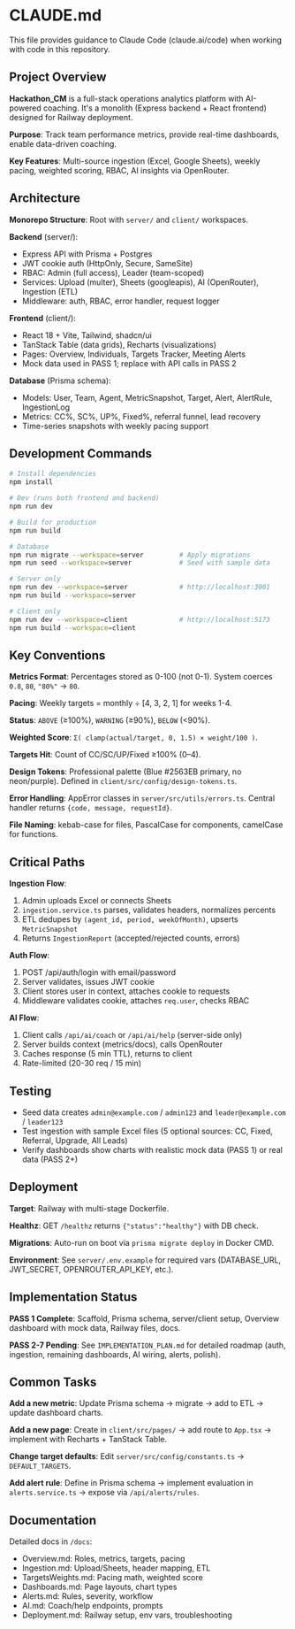# CLAUDE.md

This file provides guidance to Claude Code (claude.ai/code) when working with code in this repository.

## Project Overview

**Hackathon_CM** is a full-stack operations analytics platform with AI-powered coaching. It's a monolith (Express backend + React frontend) designed for Railway deployment.

**Purpose**: Track team performance metrics, provide real-time dashboards, enable data-driven coaching.

**Key Features**: Multi-source ingestion (Excel, Google Sheets), weekly pacing, weighted scoring, RBAC, AI insights via OpenRouter.

## Architecture

**Monorepo Structure**: Root with `server/` and `client/` workspaces.

**Backend** (server/):
- Express API with Prisma + Postgres
- JWT cookie auth (HttpOnly, Secure, SameSite)
- RBAC: Admin (full access), Leader (team-scoped)
- Services: Upload (multer), Sheets (googleapis), AI (OpenRouter), Ingestion (ETL)
- Middleware: auth, RBAC, error handler, request logger

**Frontend** (client/):
- React 18 + Vite, Tailwind, shadcn/ui
- TanStack Table (data grids), Recharts (visualizations)
- Pages: Overview, Individuals, Targets Tracker, Meeting Alerts
- Mock data used in PASS 1; replace with API calls in PASS 2

**Database** (Prisma schema):
- Models: User, Team, Agent, MetricSnapshot, Target, Alert, AlertRule, IngestionLog
- Metrics: CC%, SC%, UP%, Fixed%, referral funnel, lead recovery
- Time-series snapshots with weekly pacing support

## Development Commands

```bash
# Install dependencies
npm install

# Dev (runs both frontend and backend)
npm run dev

# Build for production
npm run build

# Database
npm run migrate --workspace=server         # Apply migrations
npm run seed --workspace=server            # Seed with sample data

# Server only
npm run dev --workspace=server             # http://localhost:3001
npm run build --workspace=server

# Client only
npm run dev --workspace=client             # http://localhost:5173
npm run build --workspace=client
```

## Key Conventions

**Metrics Format**: Percentages stored as 0-100 (not 0-1). System coerces `0.8`, `80`, `"80%"` → `80`.

**Pacing**: Weekly targets = monthly ÷ [4, 3, 2, 1] for weeks 1-4.

**Status**: `ABOVE` (≥100%), `WARNING` (≥90%), `BELOW` (<90%).

**Weighted Score**: `Σ( clamp(actual/target, 0, 1.5) × weight/100 )`.

**Targets Hit**: Count of CC/SC/UP/Fixed ≥100% (0–4).

**Design Tokens**: Professional palette (Blue #2563EB primary, no neon/purple). Defined in `client/src/config/design-tokens.ts`.

**Error Handling**: AppError classes in `server/src/utils/errors.ts`. Central handler returns `{code, message, requestId}`.

**File Naming**: kebab-case for files, PascalCase for components, camelCase for functions.

## Critical Paths

**Ingestion Flow**:
1. Admin uploads Excel or connects Sheets
2. `ingestion.service.ts` parses, validates headers, normalizes percents
3. ETL dedupes by `(agent_id, period, weekOfMonth)`, upserts `MetricSnapshot`
4. Returns `IngestionReport` (accepted/rejected counts, errors)

**Auth Flow**:
1. POST /api/auth/login with email/password
2. Server validates, issues JWT cookie
3. Client stores user in context, attaches cookie to requests
4. Middleware validates cookie, attaches `req.user`, checks RBAC

**AI Flow**:
1. Client calls `/api/ai/coach` or `/api/ai/help` (server-side only)
2. Server builds context (metrics/docs), calls OpenRouter
3. Caches response (5 min TTL), returns to client
4. Rate-limited (20-30 req / 15 min)

## Testing

- Seed data creates `admin@example.com` / `admin123` and `leader@example.com` / `leader123`
- Test ingestion with sample Excel files (5 optional sources: CC, Fixed, Referral, Upgrade, All Leads)
- Verify dashboards show charts with realistic mock data (PASS 1) or real data (PASS 2+)

## Deployment

**Target**: Railway with multi-stage Dockerfile.

**Healthz**: GET `/healthz` returns `{"status":"healthy"}` with DB check.

**Migrations**: Auto-run on boot via `prisma migrate deploy` in Docker CMD.

**Environment**: See `server/.env.example` for required vars (DATABASE_URL, JWT_SECRET, OPENROUTER_API_KEY, etc.).

## Implementation Status

**PASS 1 Complete**: Scaffold, Prisma schema, server/client setup, Overview dashboard with mock data, Railway files, docs.

**PASS 2-7 Pending**: See `IMPLEMENTATION_PLAN.md` for detailed roadmap (auth, ingestion, remaining dashboards, AI wiring, alerts, polish).

## Common Tasks

**Add a new metric**: Update Prisma schema → migrate → add to ETL → update dashboard charts.

**Add a new page**: Create in `client/src/pages/` → add route to `App.tsx` → implement with Recharts + TanStack Table.

**Change target defaults**: Edit `server/src/config/constants.ts` → `DEFAULT_TARGETS`.

**Add alert rule**: Define in Prisma schema → implement evaluation in `alerts.service.ts` → expose via `/api/alerts/rules`.

## Documentation

Detailed docs in `/docs`:
- Overview.md: Roles, metrics, targets, pacing
- Ingestion.md: Upload/Sheets, header mapping, ETL
- TargetsWeights.md: Pacing math, weighted score
- Dashboards.md: Page layouts, chart types
- Alerts.md: Rules, severity, workflow
- AI.md: Coach/help endpoints, prompts
- Deployment.md: Railway setup, env vars, troubleshooting
